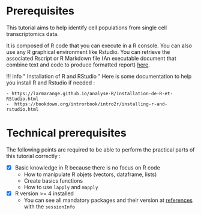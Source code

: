 # Prerequisites

This tutorial aims to help identify cell populations from single cell
transcriptomics data.  

It is composed of R code that you can execute in a R console. You can also 
use any R graphical environment like Rstudio. You can retrieve the associated
Rscript or R Markdown file (An executable document that combine text and code to
produce formatted report) [here](https://gist.github.com/bellenger-l/762c39b39924f9c35a1b7df60e649bd3).

!!! info " Installation of R and RStudio "
    Here is some documentation to help you install R and Rstudio if needed :

    - https://larmarange.github.io/analyse-R/installation-de-R-et-RStudio.html
    -  https://bookdown.org/introrbook/intro2r/installing-r-and-rstudio.html


# Technical prerequisites

The following points are required to be able to perform the practical
parts of this tutorial correctly :

- [x] Basic knowledge in R because there is no focus on R code
    - How to manipulate  R objets (vectors, dataframe, lists)
    - Create basics functions
    - How to use `lapply` and `mapply`
- [x] R version >= 4 installed
    - You can see all mandatory packages and their version at
     [references](../scRNAseq_basics/references.md) with the `sessionInfo`
